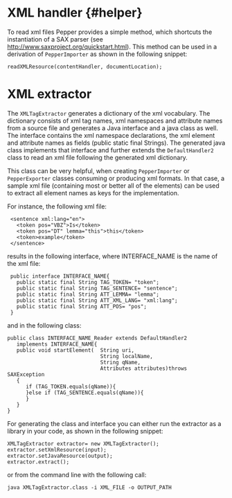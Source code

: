 XML handler {#helper}
====

To read xml files Pepper provides a simple method, which shortcuts the instantiation of a SAX parser (see <http://www.saxproject.org/quickstart.html>). This method can be used in a derivation of `PepperImporter` as shown in the following snippet:

    readXMLResource(contentHandler, documentLocation);

XML extractor
====

The `XMLTagExtractor` generates a dictionary of the xml vocabulary. The dictionary consists of xml tag names, xml namespaces and attribute names from a source file and generates a Java interface and a java class as well. The interface contains the xml namespace declarations, the xml element and attribute names as fields (public static final Strings). The generated java class implements that interface and further extends the `DefaultHandler2` class to read an xml file following the generated xml dictionary.

This class can be very helpful, when creating `PepperImporter` or `PepperExporter` classes consuming or producing xml formats. In that case, a sample xml file (containing most or better all of the elements) can be used to extract all element names as keys for the implementation.

For instance, the following xml file:

     <sentence xml:lang="en">
       <token pos="VBZ">Is</token>
       <token pos="DT" lemma="this">this</token>
       <token>example</token>
     </sentence>
     

results in the following interface, where INTERFACE\_NAME is the name of the xml file:

     public interface INTERFACE_NAME{
       public static final String TAG_TOKEN= "token";
       public static final String TAG_SENTENCE= "sentence";
       public static final String ATT_LEMMA= "lemma";
       public static final String ATT_XML_LANG= "xml:lang";
       public static final String ATT_POS= "pos";
     }
     

and in the following class:

    public class INTERFACE_NAME_Reader extends DefaultHandler2 
       implements INTERFACE_NAME{
       public void startElement(  String uri,
                                  String localName,
                                  String qName,
                                  Attributes attributes)throws SAXException
       {
          if (TAG_TOKEN.equals(qName)){
          }else if (TAG_SENTENCE.equals(qName)){
          }
       }
    }

For generating the class and interface you can either run the extractor as a library in your code, as shown in the following snippet:

    XMLTagExtractor extractor= new XMLTagExtractor();
    extractor.setXmlResource(input);
    extractor.setJavaResource(output);
    extractor.extract();

or from the command line with the following call:

    java XMLTagExtractor.class -i XML_FILE -o OUTPUT_PATH             

